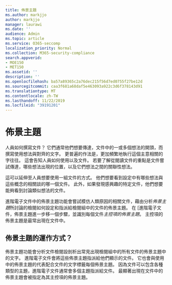 ```yaml
---
title: 佈景主題
ms.author: markjjo
author: markjjo
manager: laurawi
ms.date: ''
audience: Admin
ms.topic: article
ms.service: O365-seccomp
localization_priority: Normal
ms.collection: M365-security-compliance
search.appverid:
- MOE150
- MET150
ms.assetid: ''
description: ''
ms.openlocfilehash: ba57a89365c2a76dec215f56d7ed0755f27be12d
ms.sourcegitcommit: caa3f681a68daf5e463093a922c3d6f378143d91
ms.translationtype: MT
ms.contentlocale: zh-TW
ms.lasthandoff: 11/22/2019
ms.locfileid: "39191201"
---
```

# <a name="themes"></a>佈景主題

人員如何撰寫文件？ 它們通常他們想要傳達，文件中的一或多個想法的開頭，而撰寫使用想法與對齊的文字。 更普遍的作法是，更加頻繁地執行這個主意相關的字往往。 這會告知人員如何使用以及文件。 若要了解從閱讀文件的重點是文件嘗試傳達，哪些想法出現的位置，以及它們想法之間的關聯性想法。

這可以延伸至人員想要使用一組文件的方式。 他們想要看到設定中有哪些想法與這些概念的相關談的哪一個文件。 此外，如果發現感興趣的特定文件，他們想要能夠看到討論類似想法的文件。

進階電子文件中的佈景主題功能會嘗試模仿人類原因的相關文件，藉由分析*佈景主題*所討論的檢閱如何設定和指派給檢閱組中的文件的佈景主題。 在 [進階電子文件，佈景主題進一步移一個步驟，並識別每個文件*主控項的佈景主題*。 主控項的佈景主題是最常出現在文件中。

## <a name="how-does-themes-work"></a>佈景主題的運作方式？

佈景主題功能會分析文件檢閱設剖析出常見出現檢閱組中的所有文件的佈景主題中的文字。 進階電子文件會將這些佈景主題指派給他們顯示的文件。 它也會與使用中的佈景主題的代表配合文件的文字標籤每個佈景主題。 因為文件可以包含各種類型的主題，進階電子文件通常會多個主題指派給文件。 最顯著出現在文件中的佈景主題會被指定為其主控項的佈景主題。